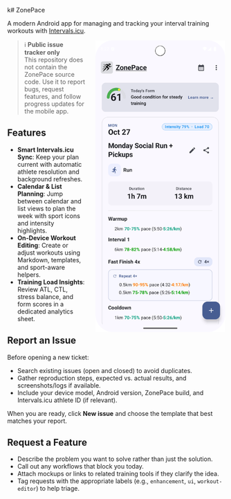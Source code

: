 k# ZonePace

A modern Android app for managing and tracking your interval training workouts with [Intervals.icu](https://intervals.icu).

<div style="float: right; margin-left: 24px; margin-bottom: 12px;">
  <img src="media/workout-list.png" alt="ZonePace App Screenshot" width="300">
</div>

> ℹ️ **Public issue tracker only**  
> This repository does not contain the ZonePace source code. Use it to report bugs, request features, and follow progress updates for the mobile app.

## Features

- **Smart Intervals.icu Sync**: Keep your plan current with automatic athlete resolution and background refreshes.
- **Calendar & List Planning**: Jump between calendar and list views to plan the week with sport icons and intensity highlights.
- **On-Device Workout Editing**: Create or adjust workouts using Markdown, templates, and sport-aware helpers.
- **Training Load Insights**: Review ATL, CTL, stress balance, and form scores in a dedicated analytics sheet.

## Report an Issue

Before opening a new ticket:

- Search existing issues (open and closed) to avoid duplicates.
- Gather reproduction steps, expected vs. actual results, and screenshots/logs if available.
- Include your device model, Android version, ZonePace build, and Intervals.icu athlete ID (if relevant).

When you are ready, click **New issue** and choose the template that best matches your report.

## Request a Feature

- Describe the problem you want to solve rather than just the solution.
- Call out any workflows that block you today.
- Attach mockups or links to related training tools if they clarify the idea.
- Tag requests with the appropriate labels (e.g., `enhancement`, `ui`, `workout-editor`) to help triage.
